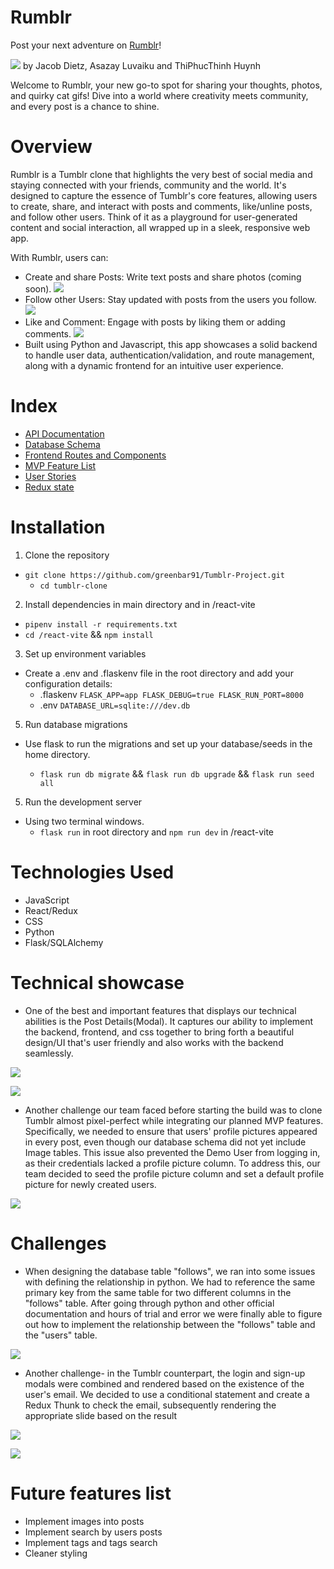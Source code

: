 # Rumblr

Post your next adventure on [Rumblr](https://tumblr-project.onrender.com/)!

![](https://i.imgur.com/BgmyTZ8.png)
by Jacob Dietz, Asazay Luvaiku and ThiPhucThinh Huynh

Welcome to Rumblr, your new go-to spot for sharing your thoughts, photos, and quirky cat gifs! Dive into a world where creativity meets community, and every post is a chance to shine.

# Overview
Rumblr is a Tumblr clone that highlights the very best of social media and staying connected with your friends, community and the world. It's designed to capture the essence of Tumblr's core features, allowing users to create, share, and interact with posts and comments, like/unline posts, and  follow other users. Think of it as a playground for user-generated content and social interaction, all wrapped up in a sleek, responsive web app.

With Rumblr, users can:

* Create and share Posts: Write text posts and share photos (coming soon).
  ![](https://i.imgur.com/BrBPHNJ.png)
* Follow other Users: Stay updated with posts from the users you follow.
   ![](https://i.imgur.com/FydLezf.png)
* Like and Comment: Engage with posts by liking them or adding comments.
   ![](https://i.imgur.com/wfxkHcR.png)
* Built using Python and Javascript, this app showcases a solid backend to handle user data, authentication/validation, and route management, along with a dynamic frontend for an intuitive user experience.


# Index

- [API Documentation](https://github.com/greenbar91/Tumblr-Project/wiki/API-Routes)
- [Database Schema](https://github.com/greenbar91/Tumblr-Project/wiki/Database-Schema)
- [Frontend Routes and Components](https://github.com/greenbar91/Tumblr-Project/wiki/Frontend-Routes)
- [MVP Feature List](https://github.com/greenbar91/Tumblr-Project/wiki/MVP-Feature-List)
- [User Stories](https://github.com/greenbar91/Tumblr-Project/wiki/User-Stories)
- [Redux state](https://github.com/greenbar91/Tumblr-Project/wiki/Redux-State)

# Installation
1. Clone the repository
* `git clone https://github.com/greenbar91/Tumblr-Project.git`
  * `cd tumblr-clone`

2. Install dependencies in main directory and in /react-vite
  * `pipenv install -r requirements.txt`
  * `cd /react-vite` && `npm install`

3. Set up environment variables
* Create a .env and .flaskenv file in the root directory and add your configuration details:
   * .flaskenv `FLASK_APP=app
FLASK_DEBUG=true
FLASK_RUN_PORT=8000
`
   * .env `DATABASE_URL=sqlite:///dev.db`

5. Run database migrations
* Use flask to run the migrations and set up your database/seeds in the home directory.

   * `flask run db migrate` && `flask run db upgrade` &&  `flask run seed all`

5. Run the development server
* Using two terminal windows.
  * `flask run` in root directory and `npm run dev` in /react-vite
 

# Technologies Used

- JavaScript
- React/Redux
- CSS
- Python
- Flask/SQLAlchemy


# Technical showcase
 * One of the best and important features that displays our technical abilities is the Post Details(Modal). It captures our ability to implement the backend, frontend, and css together to bring forth a beautiful design/UI that's user friendly and also works with the backend seamlessly.

   
![](https://i.imgur.com/i9dkhre.png)

![](https://i.imgur.com/byIjiJu.png)

  * Another challenge our team faced before starting the build was to clone Tumblr almost pixel-perfect while integrating our planned MVP features. Specifically, we needed to ensure that users' profile pictures appeared in every post, 
    even though our database schema did not yet include Image tables. This issue also prevented the Demo User from logging in, as their credentials lacked a profile picture column. To address this, our team decided to seed the profile 
    picture column and set a default profile picture for newly created users.
    
![](https://i.imgur.com/JWmA5U1.png)

# Challenges
* When designing the database table "follows", we ran into some issues with defining the relationship in python. We had to reference the same primary key from the same table for two different columns in the "follows" table. After going through python and other official documentation and hours of trial and error we were finally able to figure out how to implement the relationship between the "follows" table and the "users" table.
  
![](https://i.imgur.com/aqmzzne.png)


* Another challenge- in the Tumblr counterpart, the login and sign-up modals were combined and rendered based on the existence of the user's email. We decided to use a conditional statement and create a Redux Thunk to check the 
 email, subsequently rendering the appropriate slide based on the result

![](https://i.imgur.com/9VNqRb0.png)

![](https://i.imgur.com/l82V7oT.png)


# Future features list
* Implement images into posts
* Implement search by users posts
* Implement tags and tags search
* Cleaner styling
